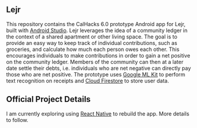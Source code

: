 ## Lejr
This repository contains the CalHacks 6.0 prototype Android app for Lejr, built with [Android Studio](https://developer.android.com/studio). Lejr leverages the idea of a community ledger in the context of a shared apartment or other living space. The goal is to provide an easy way to keep track of individual contributions, such as groceries, and calculate how much each person owes each other. This encourages individuals to make contributions in order to gain a net positive on the community ledger. Members of the community can then at a later date settle their debts, i.e. individuals who are net negative can directly pay those who are net positive. The prototype uses [Google ML Kit](https://developers.google.com/ml-kit) to perform text recognition on receipts and [Cloud Firestore](https://firebase.google.com/docs/firestore) to store user data.

## Official Project Details
I am currently exploring using [React Native](https://reactnative.dev/) to rebuild the app. More details to follow.
